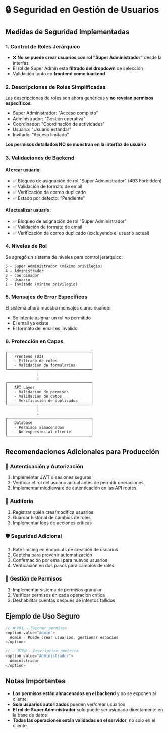 # 🔒 Seguridad en Gestión de Usuarios

## Medidas de Seguridad Implementadas

### 1. **Control de Roles Jerárquico**
- ❌ **No se puede crear usuarios con rol "Super Administrador"** desde la interfaz
- El rol de Super Admin está **filtrado del dropdown** de selección
- Validación tanto en **frontend como backend**

### 2. **Descripciones de Roles Simplificadas**
Las descripciones de roles son ahora genéricas y **no revelan permisos específicos**:
- Super Administrador: "Acceso completo"
- Administrador: "Gestión operativa"
- Coordinador: "Coordinación de actividades"
- Usuario: "Usuario estándar"
- Invitado: "Acceso limitado"

**Los permisos detallados NO se muestran en la interfaz de usuario**

### 3. **Validaciones de Backend**

#### Al crear usuario:
- ✅ Bloqueo de asignación de rol "Super Administrador" (403 Forbidden)
- ✅ Validación de formato de email
- ✅ Verificación de correo duplicado
- ✅ Estado por defecto: "Pendiente"

#### Al actualizar usuario:
- ✅ Bloqueo de asignación de rol "Super Administrador"
- ✅ Validación de formato de email
- ✅ Verificación de correo duplicado (excluyendo el usuario actual)

### 4. **Niveles de Rol**
Se agregó un sistema de niveles para control jerárquico:
```
5 - Super Administrador (máximo privilegio)
4 - Administrador
3 - Coordinador
2 - Usuario
1 - Invitado (mínimo privilegio)
```

### 5. **Mensajes de Error Específicos**
El sistema ahora muestra mensajes claros cuando:
- Se intenta asignar un rol no permitido
- El email ya existe
- El formato del email es inválido

### 6. **Protección en Capas**

```
┌─────────────────────────────────────┐
│   Frontend (UI)                     │
│   - Filtrado de roles               │
│   - Validación de formularios       │
└─────────────┬───────────────────────┘
              │
              ↓
┌─────────────────────────────────────┐
│   API Layer                         │
│   - Validación de permisos          │
│   - Validación de datos             │
│   - Verificación de duplicados      │
└─────────────┬───────────────────────┘
              │
              ↓
┌─────────────────────────────────────┐
│   Database                          │
│   - Permisos almacenados            │
│   - No expuestos al cliente         │
└─────────────────────────────────────┘
```

## Recomendaciones Adicionales para Producción

### 🔐 **Autenticación y Autorización**
1. Implementar JWT o sesiones seguras
2. Verificar el rol del usuario actual antes de permitir operaciones
3. Implementar middleware de autenticación en las API routes

### 📝 **Auditoría**
1. Registrar quién crea/modifica usuarios
2. Guardar historial de cambios de roles
3. Implementar logs de acciones críticas

### 🛡️ **Seguridad Adicional**
1. Rate limiting en endpoints de creación de usuarios
2. Captcha para prevenir automatización
3. Confirmación por email para nuevos usuarios
4. Verificación en dos pasos para cambios de roles

### 🔑 **Gestión de Permisos**
1. Implementar sistema de permisos granular
2. Verificar permisos en cada operación crítica
3. Deshabilitar cuentas después de intentos fallidos

## Ejemplo de Uso Seguro

```typescript
// ❌ MAL - Exponer permisos
<option value="Admin">
  Admin - Puede crear usuarios, gestionar espacios
</option>

// ✅ BIEN - Descripción genérica
<option value="Administrador">
  Administrador
</option>
```

## Notas Importantes

- **Los permisos están almacenados en el backend** y no se exponen al cliente
- **Solo usuarios autorizados** pueden ver/crear usuarios
- **El rol de Super Administrador** solo puede ser asignado directamente en la base de datos
- **Todas las operaciones están validadas en el servidor**, no solo en el cliente







